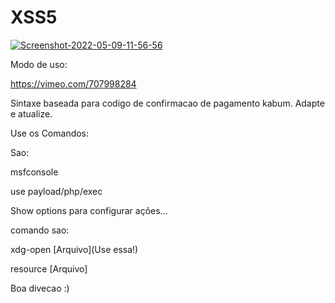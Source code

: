 # XSS5

<a href="https://ibb.co/tJSGxHJ"><img src="https://i.ibb.co/YL6CyNL/Screenshot-2022-05-09-11-56-56.png" alt="Screenshot-2022-05-09-11-56-56" border="0"></a>


Modo de uso:

https://vimeo.com/707998284


Sintaxe baseada para codigo de confirmacao de pagamento kabum. Adapte e atualize.


Use os Comandos:


Sao:


msfconsole


use payload/php/exec


Show options para configurar ações...


comando sao:


xdg-open [Arquivo](Use essa!)


resource [Arquivo]


Boa divecao :)
